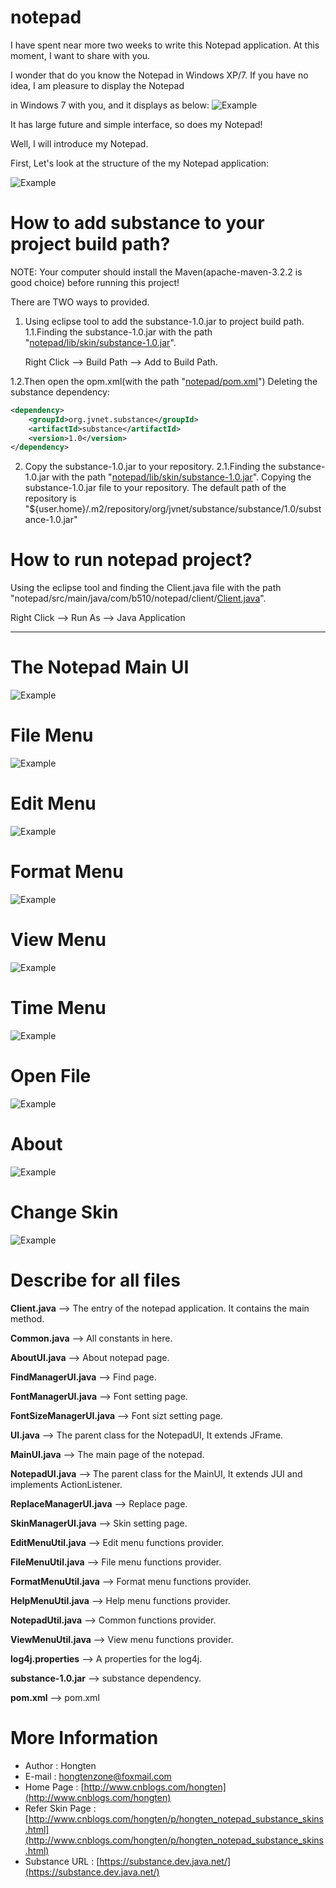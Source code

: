 # notepad

I have spent near more two weeks to write this Notepad application. At this moment, I want to share with you.

I wonder that do you know the Notepad in Windows XP/7. If you have no idea, I am pleasure to display the Notepad 

in Windows 7 with you, and it displays as below:
![Example](https://github.com/Hongten/notepad/blob/master/image/windows_notepad_panel.png)

It has large future and simple interface, so does my Notepad!

Well, I will introduce my Notepad.

First, Let's look at the structure of the my Notepad application:

![Example](https://github.com/Hongten/notepad/blob/master/image/structure.png)

# How to add substance to your project build path?

NOTE:
Your computer should install the Maven(apache-maven-3.2.2 is good choice) before running this project!

There are TWO ways to provided.

1. Using eclipse tool to add the substance-1.0.jar to project build path.
	1.1.Finding the substance-1.0.jar with the path "[notepad/lib/skin/substance-1.0.jar](https://github.com/Hongten/notepad/blob/master/lib/skin/substance-1.0.jar)".
	
	Right Click --> Build Path --> Add to Build Path.

  1.2.Then open the opm.xml(with the path "[notepad/pom.xml](https://github.com/Hongten/notepad/blob/master/pom.xml)")
      Deleting the substance dependency:
	  
```xml
<dependency>
	<groupId>org.jvnet.substance</groupId>
	<artifactId>substance</artifactId>
	<version>1.0</version>
</dependency>
```
  
2. Copy the substance-1.0.jar to your repository.
	2.1.Finding the substance-1.0.jar with the path "[notepad/lib/skin/substance-1.0.jar](https://github.com/Hongten/notepad/blob/master/lib/skin/substance-1.0.jar)".
	Copying the substance-1.0.jar file to your repository.
	The default path of the repository is "${user.home}/.m2/repository/org/jvnet/substance/substance/1.0/substance-1.0.jar"

# How to run notepad project?

Using the eclipse tool and finding the Client.java file with the path "notepad/src/main/java/com/b510/notepad/client/[Client.java](https://github.com/Hongten/notepad/blob/master/src/main/java/com/b510/notepad/client/Client.java)".

Right Click --> Run As --> Java Application



-----------------------------------------------------
# The Notepad Main UI

![Example](https://github.com/Hongten/notepad/blob/master/image/main_panel.png)

# File Menu

![Example](https://github.com/Hongten/notepad/blob/master/image/file_menu_panel.png)

# Edit Menu

![Example](https://github.com/Hongten/notepad/blob/master/image/edit_menu_panel.png)

# Format Menu

![Example](https://github.com/Hongten/notepad/blob/master/image/format_menu_panel.png)

# View Menu

![Example](https://github.com/Hongten/notepad/blob/master/image/view_menu_panel.png)

# Time Menu

![Example](https://github.com/Hongten/notepad/blob/master/image/time.png)

# Open File

![Example](https://github.com/Hongten/notepad/blob/master/image/open_file_panel.png)

# About

![Example](https://github.com/Hongten/notepad/blob/master/image/about_panel.png)

# Change Skin

![Example](https://github.com/Hongten/notepad/blob/master/image/change_skin_panel.png)

# Describe for all files

**Client.java** --> The entry of the notepad application. It contains the main method.

**Common.java** --> All constants in here.

**AboutUI.java** --> About notepad page.

**FindManagerUI.java** --> Find page.

**FontManagerUI.java** --> Font setting page.

**FontSizeManagerUI.java** --> Font sizt setting page.

**UI.java** --> The parent class for the NotepadUI, It extends JFrame.

**MainUI.java** --> The main page of the notepad.

**NotepadUI.java** --> The parent class for the MainUI, It extends JUI and implements ActionListener.

**ReplaceManagerUI.java** --> Replace page. 

**SkinManagerUI.java** --> Skin setting page.

**EditMenuUtil.java** --> Edit menu functions provider.

**FileMenuUtil.java** --> File menu functions provider.

**FormatMenuUtil.java** --> Format menu functions provider.

**HelpMenuUtil.java** --> Help menu functions provider.

**NotepadUtil.java** --> Common functions provider.

**ViewMenuUtil.java** --> View menu functions provider.

**log4j.properties** --> A properties for the log4j.

**substance-1.0.jar** --> substance dependency.

**pom.xml** --> pom.xml

# More Information

* Author            : Hongten
* E-mail            : [hongtenzone@foxmail.com](mailto:hongtenzone@foxmail.com)
* Home Page         : [http://www.cnblogs.com/hongten](http://www.cnblogs.com/hongten)
* Refer Skin Page   : [http://www.cnblogs.com/hongten/p/hongten_notepad_substance_skins.html](http://www.cnblogs.com/hongten/p/hongten_notepad_substance_skins.html)
* Substance URL     : [https://substance.dev.java.net/](https://substance.dev.java.net/)
